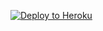 
<p><a href="https://dashboard.heroku.com/new?template=https://github.com/erzuzh/2less"> <img src="https://www.herokucdn.com/deploy/button.svg" alt="Deploy to Heroku" /></a></p>
